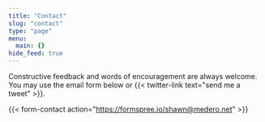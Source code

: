 ```yaml
---
title: "Contact"
slug: "contact"
type: "page"
menu:
  main: {}
hide_feed: true
---
```

Constructive feedback and words of encouragement are always welcome. You may use the email form below or {{< twitter-link text="send me a tweet" >}}.

{{< form-contact action="https://formspree.io/shawn@medero.net"  >}}
